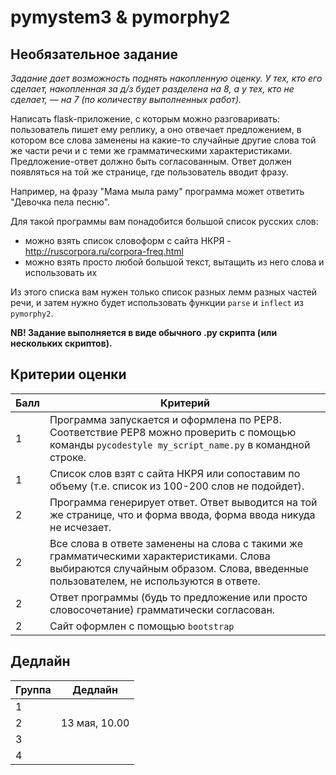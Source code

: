 # pymystem3 & pymorphy2 
## Необязательное задание

*Задание дает возможность поднять накопленную оценку. У тех, кто его сделает, накопленная за д/з будет разделена на 8, а у тех, кто не сделает, — на 7 (по количеству выполненных работ).*

Написать flask-приложение, с которым можно разговаривать: пользователь пишет ему реплику, а оно отвечает предложением, в котором все слова заменены на какие-то случайные другие слова той же части речи и с теми же грамматическими характеристиками. Предложение-ответ должно быть согласованным. Ответ должен появляться на той же странице, где пользователь вводит фразу. 

Например, на фразу "Мама мыла раму" программа может ответить "Девочка пела песню".

Для такой программы вам понадобится большой список русских слов:

* можно взять список словоформ с сайта НКРЯ - http://ruscorpora.ru/corpora-freq.html
* можно взять просто любой большой текст, вытащить из него слова и использовать их

Из этого списка вам нужен только список разных лемм разных частей речи, и затем нужно будет использовать функции `parse` и `inflect` из `pymorphy2`.

**NB! Задание выполняется в виде обычного .py скрипта (или нескольких скриптов).**

## Критерии оценки

|Балл|Критерий|
|----|--------|
|1|Программа запускается и оформлена по PEP8. Соответствие PEP8 можно проверить с помощью команды `pycodestyle my_script_name.py` в командной строке.|
|1|Список слов взят с сайта НКРЯ или сопоставим по объему (т.е. список из 100-200 слов не подойдет).|
|2|Программа генерирует ответ. Ответ выводится на той же странице, что и форма ввода, форма ввода никуда не исчезает. |
|2|Все слова в ответе заменены на слова с такими же грамматическими характеристиками. Слова выбираются случайным образом. Слова, введенные пользователем, не используются в ответе.|
|2|Ответ программы (будь то предложение или просто словосочетание) грамматически согласован.|
|2|Сайт оформлен с помощью `bootstrap`|

## Дедлайн

|Группа|Дедлайн|
|----|--------|
|1||
|2|13 мая, 10.00|
|3||
|4||
